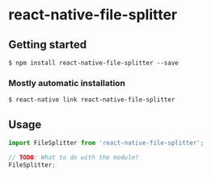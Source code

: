 # react-native-file-splitter

## Getting started

`$ npm install react-native-file-splitter --save`

### Mostly automatic installation

`$ react-native link react-native-file-splitter`

## Usage
```javascript
import FileSplitter from 'react-native-file-splitter';

// TODO: What to do with the module?
FileSplitter;
```
